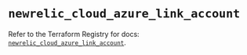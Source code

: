 # `newrelic_cloud_azure_link_account`

Refer to the Terraform Registry for docs: [`newrelic_cloud_azure_link_account`](https://registry.terraform.io/providers/newrelic/newrelic/3.52.0/docs/resources/cloud_azure_link_account).
